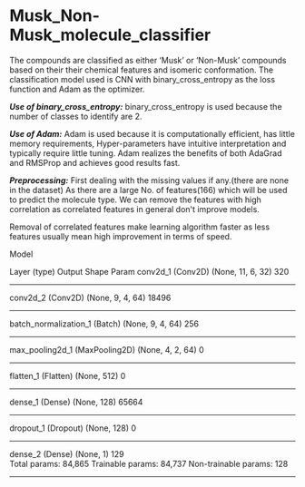 # Musk_Non-Musk_molecule_classifier

The compounds are classified as either ‘Musk’ or ‘Non-Musk’ compounds based on their  their chemical features and isomeric conformation. The classification model used is CNN with binary_cross_entropy as the loss function and Adam as the optimizer.

***Use of binary_cross_entropy:***
binary_cross_entropy is used because the number of classes to identify are 2.

***Use of Adam:***
Adam is used because it is computationally efficient, has little memory requirements, Hyper-parameters have intuitive interpretation and typically require little tuning.
Adam realizes the benefits of both AdaGrad and RMSProp and achieves good results fast.

***Preprocessing:***
First dealing with the missing values if any.(there are none in the dataset)
As there are a large No. of features(166) which will be used to predict the molecule type. We can remove the features with high correlation as correlated features in general don't improve models.

Removal of correlated features make learning algorithm faster as less features usually mean high improvement in terms of speed.

Model

Layer (type)                          Output Shape              Param
conv2d_1 (Conv2D)                     (None, 11, 6, 32)         320       
_________________________________________________________________
conv2d_2 (Conv2D)                     (None, 9, 4, 64)          18496     
_________________________________________________________________
batch_normalization_1 (Batch)         (None, 9, 4, 64)          256       
_________________________________________________________________
max_pooling2d_1 (MaxPooling2D)        (None, 4, 2, 64)          0         
_________________________________________________________________
flatten_1 (Flatten)                   (None, 512)               0         
_________________________________________________________________
dense_1 (Dense)                       (None, 128)               65664     
_________________________________________________________________
dropout_1 (Dropout)                   (None, 128)               0         
_________________________________________________________________
dense_2 (Dense)                       (None, 1)                 129       
Total params: 84,865
Trainable params: 84,737
Non-trainable params: 128
_________________________________________________________________
